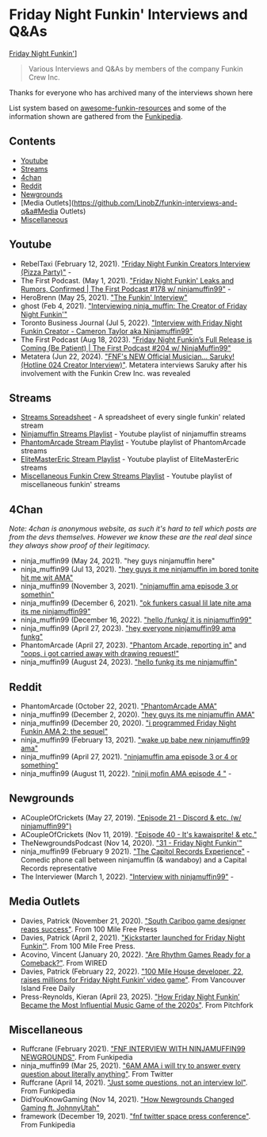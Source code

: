 # Friday Night Funkin' Interviews and Q&As
[Friday Night Funkin'](https://github.com/FunkinCrew/awesome-funkin-resources/raw/main/img/FNF-Logo.svg)]
> Various Interviews and Q&As by members of the company Funkin Crew Inc.

Thanks for everyone who has archived many of the interviews shown here 

List system based on [awesome-funkin-resources](https://github.com/FunkinCrew/awesome-funkin-resources) and some of the information shown are gathered from the [Funkipedia](https://fridaynightfunkin.wiki.gg/). 

## Contents
- [Youtube](https://github.com/LinobZ/funkin-interviews-and-q&a#Youtube)
- [Streams](https://github.com/LinobZ/funkin-interviews-and-q&a#Streams)
- [4chan](https://github.com/LinobZ/funkin-interviews-and-q&a#4chan)
- [Reddit](https://github.com/LinobZ/funkin-interviews-and-q&a#Reddit)
- [Newgrounds](https://github.com/LinobZ/funkin-interviews-and-q&a#Newgrounds)
- [Media Outlets](https://github.com/LinobZ/funkin-interviews-and-q&a#Media Outlets)
- [Miscellaneous](https://github.com/LinobZ/funkin-interviews-and-q&a#Miscellaneous)

## Youtube
- RebelTaxi (February 12, 2021). ["Friday Night Funkin Creators Interview (Pizza Party)"](https://www.youtube.com/watch?v=AJ5dRQbqMsU) - 
- The First Podcast. (May 1, 2021). ["Friday Night Funkin' Leaks and Rumors, Confirmed | The First Podcast #178 w/ ninjamuffin99"](https://www.youtube.com/watch?v=lQacp7ip-H4) - 
- HeroBrenn (May 25, 2021). ["The Funkin' Interview"](https://www.youtube.com/watch?v=qTvmFEAmK9k)
- ghost (Feb 4, 2021). ["Interviewing ninja_muffin: The Creator of Friday Night Funkin'"](https://www.youtube.com/watch?v=9lLiwtFfhuk)
- Toronto Business Journal (Jul 5, 2022). ["Interview with Friday Night Funkin Creator - Cameron Taylor aka Ninjamuffin99"](https://www.youtube.com/watch?v=v5tUcWIVCV4)
- The First Podcast (Aug 18, 2023). ["Friday Night Funkin’s Full Release is Coming (Be Patient) | The First Podcast #204 w/ NinjaMuffin99"](https://www.youtube.com/watch?v=q6GGg1B6UpI)
- Metatera (Jun 22, 2024). ["FNF's NEW Official Musician... Saruky! (Hotline 024 Creator Interview)"](https://youtu.be/tokP5CzoYmI). Metatera interviews Saruky after his involvement with the Funkin Crew Inc. was revealed

## Streams
- [Streams Spreadsheet](https://docs.google.com/spreadsheets/d/1VhkpdQN45Q01vt7r_U1AI-zLJzcw2xVMtrvZEY5uEXY/edit?usp=sharing) - A spreadsheet of every single funkin' related stream
- [Ninjamuffin Streams Playlist](https://www.youtube.com/playlist?list=PLBFP6NaKFNLwuZJHuva9VRHnB8xo6ccD8) - Youtube playlist of ninjamuffin streams
- [PhantomArcade Stream Playlist](https://www.youtube.com/playlist?list=PLBFP6NaKFNLwKxaXNT82yjYXqzv9V3JVn) - Youtube playlist of PhantomArcade streams
- [EliteMasterEric Stream Playlist](https://www.youtube.com/playlist?list=PLBFP6NaKFNLxDdrluskiA0uc5EyhPP5EO) - Youtube playlist of EliteMasterEric streams
- [Miscellaneous Funkin Crew Streams Playlist](https://www.youtube.com/playlist?list=PLBFP6NaKFNLzYTjQbQvAvplIEpeMYBvsS) - Youtube playlist of miscellaneous funkin' streams

## 4Chan
_Note: 4chan is anonymous website, as such it's hard to tell which posts are from the devs themselves. However we know these are the real deal since they always show proof  of their legitimacy._
- ninja_muffin99 (May 24, 2021). "hey guys ninjamuffin here" 
- ninja_muffin99 (Jul 13, 2021). ["hey guys it me ninjamuffin im bored tonite hit me wit AMA"](https://arch.b4k.dev/vg/thread/343150684/#q343189412) 
- ninja_muffin99 (November 3, 2021). ["ninjamuffin ama episode 3 or somethin"](https://arch.b4k.dev/vg/thread/358423667/#q358428761) 
- ninja_muffin99 (December 6, 2021). ["ok funkers casual lil late nite ama its me ninjamuffin99"](https://arch.b4k.dev/vg/thread/364269156/#q364269849) 
- ninja_muffin99 (December 16, 2022). ["hello /funkg/ it is ninjamuffin99"](https://arch.b4k.dev/vg/thread/410971283/#q411012206)
- ninja_muffin99 (April 27, 2023). ["hey everyone ninjamuffin99 ama funkg"](https://arch.b4k.dev/vg/thread/427447540/#q427533043) 
- PhantomArcade (April 27, 2023). ["Phantom Arcade, reporting in"](https://arch.b4k.dev/vg/thread/427447540/#q427536671) and ["oops, i got carried away with drawing request!"](https://arch.b4k.dev/vg/thread/427540467/#q427542867) 
- ninja_muffin99 (August 24, 2023). ["hello funkg its me ninjamuffin"](https://arch.b4k.dev/vg/thread/443543186/#q443610103) 

## Reddit
- PhantomArcade (October 22, 2021). ["PhantomArcade AMA"](https://www.reddit.com/r/FridayNightFunkin/comments/qdvks7/phantomarcade_ama/) 
- ninja_muffin99 (December 2, 2020). ["hey guys its me ninjamuffin AMA"](https://www.reddit.com/r/FridayNightFunkin/comments/k5efns/hey_guys_its_me_ninjamuffin_ama/)
- ninja_muffin99 (December 20, 2020). ["i programmed Friday Night Funkin AMA 2: the sequel"](https://www.reddit.com/r/FridayNightFunkin/comments/kngoyy/i_programmed_friday_night_funkin_ama_2_the_sequel/)
- ninja_muffin99 (February 13, 2021). ["wake up babe new ninjamuffin99 ama"](https://www.reddit.com/r/FridayNightFunkin/comments/ljgh86/wake_up_babe_new_ninjamuffin99_ama/)
- ninja_muffin99 (April 27, 2021). ["ninjamuffin ama episode 3 or 4 or something"](https://www.reddit.com/r/FridayNightFunkin/comments/mzqw04/ninjamuffin_ama_episode_3_or_4_or_something/)
- ninja_muffin99 (August 11, 2022). ["ninji mofin AMA episode 4 "](https://www.reddit.com/r/FridayNightFunkin/comments/wlu1fm/ninji_mofin_ama_episode_4/) - 

## Newgrounds
- ACoupleOfCrickets (May 27, 2019). ["Episode 21 - Discord & etc. (w/ ninjamuffin99")](https://www.newgrounds.com/audio/listen/865115)
- ACoupleOfCrickets (Nov 11, 2019). ["Episode 40 - It's kawaisprite! & etc."](https://www.newgrounds.com/audio/listen/892317)
- TheNewgroundsPodcast (Nov 14, 2020). ["31 - Friday Night Funkin'"](https://www.newgrounds.com/audio/listen/980426)  
- ninja_muffin99 (February 9 2021). ["The Capitol Records Experience"](https://www.newgrounds.com/audio/listen/1003416) - Comedic phone call between ninjamuffin (& wandaboy) and a Capital Records representative
- The Interviewer (March 1, 2022). ["Interview with ninjamuffin99"](https://theinterviewer.newgrounds.com/news/post/1253177) - 

## Media Outlets
- Davies, Patrick (November 21, 2020). ["South Cariboo game designer reaps success"](https://www.100milefreepress.net/entertainment/south-cariboo-game-designer-reaps-success-5435235).  From 100 Mile Free Press
- Davies, Patrick (April 2, 2021). ["Kickstarter launched for Friday Night Funkin’"](https://www.100milefreepress.net/entertainment/kickstarter-launched-for-friday-night-funkin). From 100 Mile Free Press.
- Acovino, Vincent (January 20, 2022). ["Are Rhythm Games Ready for a Comeback?"](https://web.archive.org/web/20220722220616/https://www.wired.com/story/rhythm-games-indie-comeback/). From WIRED
- Davies, Patrick (February 22, 2022). ["100 Mile House developer, 22, raises millions for Friday Night Funkin’ video game"](https://www.vancouverislandfreedaily.com/home2/100-mile-video-game-developer-raises-2-2-million-in-kickstarter-7223845). From Vancouver Island Free Daily
- Press-Reynolds, Kieran (April 23, 2025). ["How Friday Night Funkin’ Became the Most Influential Music Game of the 2020s"](https://pitchfork.com/thepitch/how-friday-night-funkin-became-the-most-influential-music-game-of-the-2020s/). From Pitchfork

## Miscellaneous
- Ruffcrane (February 2021). ["FNF INTERVIEW WITH NINJAMUFFIN99 NEWGROUNDS"](https://fridaynightfunkin.wiki.gg/wiki/File:FNF_INTERVIEW_WITH_NINJAMUFFIN99_NEWGROUNDS.png?oldid=25938). From Funkipedia
- ninja_muffin99 (Mar 25, 2021). ["6AM AMA i will try to answer every question about literally anything"](https://x.com/ninja_muffin99/status/1375023830184423429). From Twitter 
- Ruffcrane (April 14, 2021). ["Just some questions, not an interview lol"](https://fridaynightfunkin.wiki.gg/wiki/File:Just_some_questions,_not_an_interview_lol.png). From Funkipedia
- DidYouKnowGaming (Nov 14, 2021). ["How Newgrounds Changed Gaming ft. JohnnyUtah"](https://www.youtube.com/watch?v=Ncv6doXgKLw) 
- framework (December 19, 2021). ["fnf twitter space press conference"](https://www.youtube.com/watch?v=0v1nTFdWWi8s). From Funkipedia
